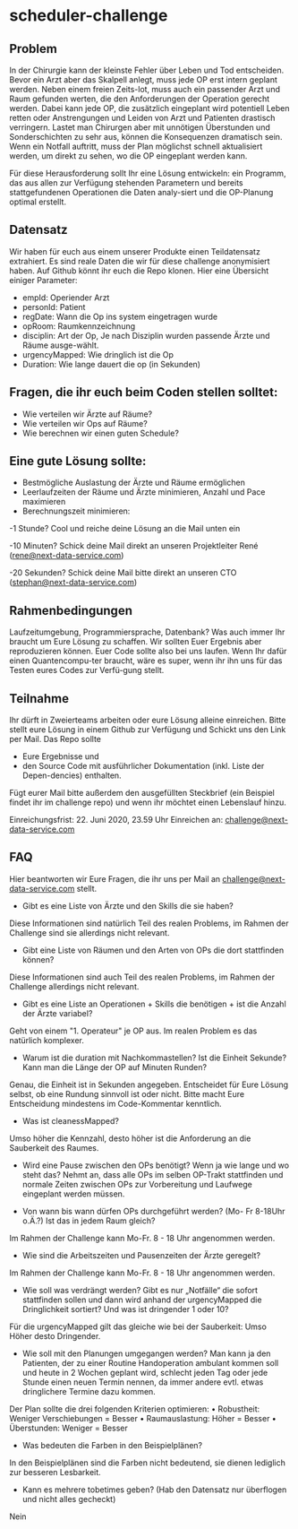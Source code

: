 # scheduler-challenge

## Problem

In der Chirurgie kann der kleinste Fehler über Leben und Tod entscheiden. Bevor ein Arzt aber das Skalpell anlegt, muss jede OP erst intern geplant werden. Neben einem freien Zeits-lot, muss auch ein passender Arzt und Raum gefunden werten, die den Anforderungen der Operation gerecht werden. Dabei kann jede OP, die zusätzlich eingeplant wird potentiell Leben retten oder Anstrengungen und Leiden von Arzt und Patienten drastisch verringern. Lastet man Chirurgen aber mit unnötigen Überstunden und Sonderschichten zu sehr aus, können die Konsequenzen dramatisch sein. Wenn ein Notfall auftritt, muss der Plan möglichst schnell aktualisiert werden, um direkt zu sehen, wo die OP eingeplant werden kann.

Für diese Herausforderung  sollt Ihr eine Lösung entwickeln: ein  Programm, das aus allen zur Verfügung stehenden Parametern und bereits stattgefundenen Operationen die Daten analy-siert und die OP-Planung optimal erstellt.


## Datensatz

Wir haben für euch aus einem unserer Produkte einen Teildatensatz extrahiert. Es sind reale Daten die wir für diese challenge anonymisiert haben. Auf Github <link> könnt ihr euch die Repo klonen. Hier eine Übersicht einiger Parameter:
- empId: Operiender Arzt
- personId: Patient
- regDate: Wann die Op ins system eingetragen wurde
- opRoom: Raumkennzeichnung
- disciplin: Art der Op, Je nach Disziplin wurden passende Ärzte und Räume ausge-wählt. 
- urgencyMapped: Wie dringlich ist die Op
- Duration: Wie lange dauert die op (in Sekunden)


## Fragen, die ihr euch beim Coden stellen solltet:

- Wie verteilen wir Ärzte auf Räume?
- Wie verteilen wir Ops auf Räume?
- Wie berechnen wir einen guten Schedule?


## Eine gute Lösung sollte:

- Bestmögliche Auslastung der Ärzte und Räume ermöglichen
- Leerlaufzeiten der Räume und Ärzte minimieren, Anzahl und Pace maximieren
- Berechnungszeit minimieren:

-1 Stunde? Cool und reiche deine Lösung an die Mail unten ein

-10 Minuten? Schick deine Mail direkt an unseren Projektleiter René (rene@next-data-service.com) 

-20 Sekunden? Schick deine Mail bitte direkt an unseren CTO (stephan@next-data-service.com)


## Rahmenbedingungen

Laufzeitumgebung, Programmiersprache, Datenbank? Was auch immer Ihr braucht um Eure Lösung zu schaffen. Wir sollten Euer Ergebnis aber reproduzieren können. Euer Code sollte also bei uns laufen. Wenn Ihr dafür einen Quantencompu-ter braucht, wäre es super, wenn ihr ihn uns für das Testen eures Codes zur Verfü-gung stellt.

## Teilnahme

Ihr dürft in Zweierteams arbeiten oder eure Lösung alleine einreichen.
Bitte stellt eure Lösung in einem Github zur Verfügung und Schickt uns den Link per Mail. Das Repo sollte

- Eure Ergebnisse und 
- den Source Code mit ausführlicher Dokumentation (inkl. Liste der Depen-dencies) enthalten. 

Fügt eurer Mail bitte außerdem den ausgefüllten Steckbrief (ein Beispiel findet ihr im challenge repo) und wenn ihr möchtet einen Lebenslauf hinzu.

Einreichungsfrist: 22. Juni 2020, 23.59 Uhr
Einreichen an: challenge@next-data-service.com

## FAQ

Hier beantworten wir Eure Fragen, die ihr uns per Mail an challenge@next-data-service.com stellt.

-	Gibt es eine Liste von Ärzte und den Skills die sie haben?

Diese Informationen sind natürlich Teil des realen Problems, im Rahmen der Challenge sind sie allerdings nicht relevant.

-	Gibt eine Liste von Räumen und den Arten von OPs die dort stattfinden können? 

Diese Informationen sind auch Teil des realen Problems, im Rahmen der Challenge allerdings nicht relevant.

-	Gibt es eine Liste an Operationen + Skills die benötigen + ist die Anzahl der Ärzte variabel?

Geht von einem "1. Operateur" je OP aus. Im realen Problem es das natürlich komplexer.

-	Warum ist die duration mit Nachkommastellen? Ist die Einheit Sekunde? Kann man die Länge der OP auf Minuten Runden?

Genau, die Einheit ist in Sekunden angegeben. Entscheidet für Eure Lösung selbst, ob eine Rundung sinnvoll ist oder nicht. Bitte macht Eure Entscheidung mindestens im Code-Kommentar kenntlich.

-	Was ist cleanessMapped?

Umso höher die Kennzahl, desto höher ist die Anforderung an die Sauberkeit des Raumes.

-	Wird eine Pause zwischen den OPs benötigt? Wenn ja wie lange und wo steht das?
Nehmt an, dass alle OPs im selben OP-Trakt stattfinden und normale Zeiten zwischen OPs zur Vorbereitung und Laufwege eingeplant werden müssen.

-	Von wann bis wann dürfen OPs durchgeführt werden? (Mo- Fr 8-18Uhr o.Ä.?) Ist das in jedem Raum gleich?

Im Rahmen der Challenge kann Mo-Fr. 8 - 18 Uhr angenommen werden.

-	Wie sind die Arbeitszeiten und Pausenzeiten der Ärzte geregelt?

Im Rahmen der Challenge kann Mo-Fr. 8 - 18 Uhr angenommen werden.

-	Wie soll was verdrängt werden? Gibt es nur „Notfälle“ die sofort stattfinden sollen und dann wird anhand der urgencyMapped die Dringlichkeit sortiert? Und was ist dringender 1 oder 10?

Für die urgencyMapped gilt das gleiche wie bei der Sauberkeit: Umso Höher desto Dringender.

-	Wie soll mit den Planungen umgegangen werden? Man kann ja den Patienten, der zu einer Routine Handoperation ambulant kommen soll und heute in 2 Wochen geplant wird, schlecht jeden Tag oder jede Stunde einen neuen Termin nennen, da immer andere evtl. etwas dringlichere Termine dazu kommen.

Der Plan sollte die drei folgenden Kriterien optimieren:
•	Robustheit: Weniger Verschiebungen = Besser
•	Raumauslastung: Höher = Besser
•	Überstunden: Weniger = Besser

-	Was bedeuten die Farben in den Beispielplänen?

In den Beispielplänen sind die Farben nicht bedeutend, sie dienen lediglich zur besseren Lesbarkeit.

-	Kann es mehrere tobetimes geben? (Hab den Datensatz nur überflogen und nicht alles gecheckt)

Nein

